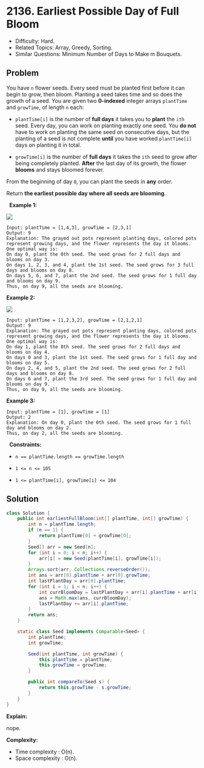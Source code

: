 # 2136. Earliest Possible Day of Full Bloom

- Difficulty: Hard.
- Related Topics: Array, Greedy, Sorting.
- Similar Questions: Minimum Number of Days to Make m Bouquets.

## Problem

You have ```n``` flower seeds. Every seed must be planted first before it can begin to grow, then bloom. Planting a seed takes time and so does the growth of a seed. You are given two **0-indexed** integer arrays ```plantTime``` and ```growTime```, of length ```n``` each:


	
- ```plantTime[i]``` is the number of **full days** it takes you to **plant** the ```ith``` seed. Every day, you can work on planting exactly one seed. You **do not** have to work on planting the same seed on consecutive days, but the planting of a seed is not complete **until** you have worked ```plantTime[i]``` days on planting it in total.
	
- ```growTime[i]``` is the number of **full days** it takes the ```ith``` seed to grow after being completely planted. **After** the last day of its growth, the flower **blooms** and stays bloomed forever.


From the beginning of day ```0```, you can plant the seeds in **any** order.

Return **the **earliest** possible day where **all** seeds are blooming**.

 
**Example 1:**

![](https://assets.leetcode.com/uploads/2021/12/21/1.png)

```
Input: plantTime = [1,4,3], growTime = [2,3,1]
Output: 9
Explanation: The grayed out pots represent planting days, colored pots represent growing days, and the flower represents the day it blooms.
One optimal way is:
On day 0, plant the 0th seed. The seed grows for 2 full days and blooms on day 3.
On days 1, 2, 3, and 4, plant the 1st seed. The seed grows for 3 full days and blooms on day 8.
On days 5, 6, and 7, plant the 2nd seed. The seed grows for 1 full day and blooms on day 9.
Thus, on day 9, all the seeds are blooming.
```

**Example 2:**

![](https://assets.leetcode.com/uploads/2021/12/21/2.png)

```
Input: plantTime = [1,2,3,2], growTime = [2,1,2,1]
Output: 9
Explanation: The grayed out pots represent planting days, colored pots represent growing days, and the flower represents the day it blooms.
One optimal way is:
On day 1, plant the 0th seed. The seed grows for 2 full days and blooms on day 4.
On days 0 and 3, plant the 1st seed. The seed grows for 1 full day and blooms on day 5.
On days 2, 4, and 5, plant the 2nd seed. The seed grows for 2 full days and blooms on day 8.
On days 6 and 7, plant the 3rd seed. The seed grows for 1 full day and blooms on day 9.
Thus, on day 9, all the seeds are blooming.
```

**Example 3:**

```
Input: plantTime = [1], growTime = [1]
Output: 2
Explanation: On day 0, plant the 0th seed. The seed grows for 1 full day and blooms on day 2.
Thus, on day 2, all the seeds are blooming.
```

 
**Constraints:**


	
- ```n == plantTime.length == growTime.length```
	
- ```1 <= n <= 105```
	
- ```1 <= plantTime[i], growTime[i] <= 104```



## Solution

```java
class Solution {
    public int earliestFullBloom(int[] plantTime, int[] growTime) {
        int n = plantTime.length;
        if (n == 1) {
            return plantTime[0] + growTime[0];
        }
        Seed[] arr = new Seed[n];
        for (int i = 0; i < n; i++) {
            arr[i] = new Seed(plantTime[i], growTime[i]);
        }
        Arrays.sort(arr, Collections.reverseOrder());
        int ans = arr[0].plantTime + arr[0].growTime;
        int lastPlantDay = arr[0].plantTime;
        for (int i = 1; i < n; i++) {
            int currBloomDay = lastPlantDay + arr[i].plantTime + arr[i].growTime;
            ans = Math.max(ans, currBloomDay);
            lastPlantDay += arr[i].plantTime;
        }
        return ans;
    }

    static class Seed implements Comparable<Seed> {
        int plantTime;
        int growTime;

        Seed(int plantTime, int growTime) {
            this.plantTime = plantTime;
            this.growTime = growTime;
        }

        public int compareTo(Seed s) {
            return this.growTime - s.growTime;
        }
    }
}
```

**Explain:**

nope.

**Complexity:**

* Time complexity : O(n).
* Space complexity : O(n).
